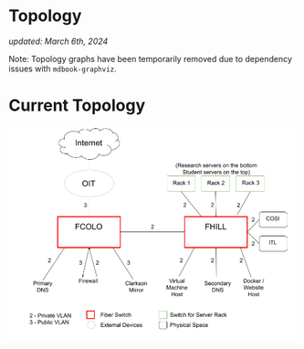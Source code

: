 # Topology

_updated: March 6th, 2024_

Note: Topology graphs have been temporarily removed due to dependency issues with `mdbook-graphviz`.

# Current Topology

![Current Topology](Current%20Topology.png)
